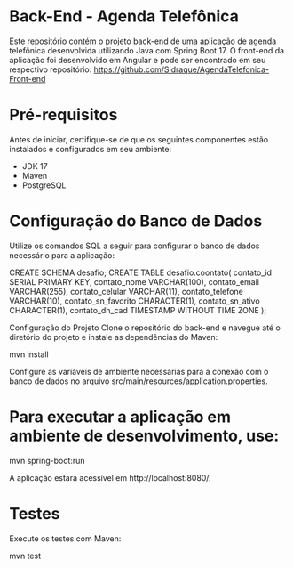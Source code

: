 # Back-End - Agenda Telefônica
Este repositório contém o projeto back-end de uma aplicação de agenda telefônica desenvolvida utilizando Java com Spring Boot 17. O front-end da aplicação foi desenvolvido em Angular e pode ser encontrado em seu respectivo repositório: https://github.com/Sidraque/AgendaTelefonica-Front-end

# Pré-requisitos
Antes de iniciar, certifique-se de que os seguintes componentes estão instalados e configurados em seu ambiente:

- JDK 17
- Maven
- PostgreSQL

# Configuração do Banco de Dados
Utilize os comandos SQL a seguir para configurar o banco de dados necessário para a aplicação:

CREATE SCHEMA desafio;
CREATE TABLE desafio.coontato(
    contato_id SERIAL PRIMARY KEY,
    contato_nome VARCHAR(100),
    contato_email VARCHAR(255),
    contato_celular VARCHAR(11),
    contato_telefone VARCHAR(10),
    contato_sn_favorito CHARACTER(1),
    contato_sn_ativo CHARACTER(1),
    contato_dh_cad TIMESTAMP WITHOUT TIME ZONE
);

Configuração do Projeto
Clone o repositório do back-end e navegue até o diretório do projeto e instale as dependências do Maven:

mvn install

Configure as variáveis de ambiente necessárias para a conexão com o banco de dados no arquivo src/main/resources/application.properties.

# Para executar a aplicação em ambiente de desenvolvimento, use:

mvn spring-boot:run

A aplicação estará acessível em http://localhost:8080/.

# Testes
Execute os testes com Maven:

mvn test
